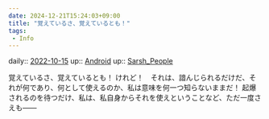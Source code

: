 ```yaml
---
date: 2024-12-21T15:24:03+09:00
title: "覚えているさ、覚えているとも！"
tags:
 - Info
---
```


daily:: [2022-10-15](Daily_Note/2022-10-15.md)
up:: [Android](Android.md)
up:: [Sarsh_People](../Bar/Novel/Nacaria/Sarsh_People.md)

覚えているさ、覚えているとも！
けれど！　それは、諳んじられるだけだ、それが何であり、何として使えるのか、私は意味を何一つ知らないままだ！
起爆されるのを待つだけ、私は、私自身からそれを使えということなど、ただ一度さえも――